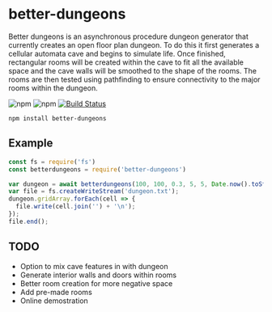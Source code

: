 # better-dungeons

Better dungeons is an asynchronous procedure dungeon generator that currently creates an open floor plan dungeon. To do this it first generates a cellular automata cave and begins to simulate life. Once finished, rectangular rooms will be created within the cave to fit all the available space and the cave walls will be smoothed to the shape of the rooms. The rooms are then tested using pathfinding to ensure connectivity to the major rooms within the dungeon.

![npm](https://img.shields.io/npm/v/better-dungeons.svg) ![npm](https://img.shields.io/npm/dt/better-dungeons.svg) [![Build Status](https://travis-ci.org/edowney29/better-dungeons.svg?branch=master)](https://travis-ci.org/edowney29/better-dungeons) 

```
npm install better-dungeons
```

## Example

```js
const fs = require('fs')
const betterdungeons = require('better-dungeons')

var dungeon = await betterdungeons(100, 100, 0.3, 5, 5, Date.now().toString())
var file = fs.createWriteStream('dungeon.txt');
dungeon.gridArray.forEach(cell => {
  file.write(cell.join('') + '\n');
});
file.end();
```

## TODO

- Option to mix cave features in with dungeon
- Generate interior walls and doors within rooms
- Better room creation for more negative space
- Add pre-made rooms
- Online demostration